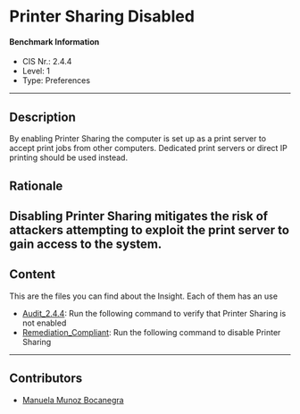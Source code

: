 # Printer Sharing Disabled
#### Benchmark Information
- CIS Nr.: 2.4.4
- Level: 1
- Type: Preferences
------------------------
## Description

By enabling Printer Sharing the computer is set up as a print server to accept print jobs from other computers. Dedicated print servers or direct IP printing should be used instead.

## Rationale

Disabling Printer Sharing mitigates the risk of attackers attempting to exploit the print server to gain access to the system.
---
## Content
This are the files you can find about the Insight. Each of them has an use 
* [Audit_2.4.4](https://github.com/apfelwerk/JamfProtectInsights/blob/main/PreferencesType/CIS_2.4.4_Printer%20Sharing%20Disabled/Audit_2.4.4.sh): Run the following command to verify that Printer Sharing is not enabled
* [Remediation_Compliant](https://github.com/apfelwerk/JamfProtectInsights/blob/main/PreferencesType/CIS_2.4.4_Printer%20Sharing%20Disabled/Remediation_Compliant.sh): Run the following command to disable Printer Sharing
------------------------------------------------------------------------------------------------------------------------------------------------------------------------------------------------------------------------------------------------------------------------------------------------------------------------------
## Contributors
* [Manuela Munoz Bocanegra](https://github.com/manuelamunoz)


